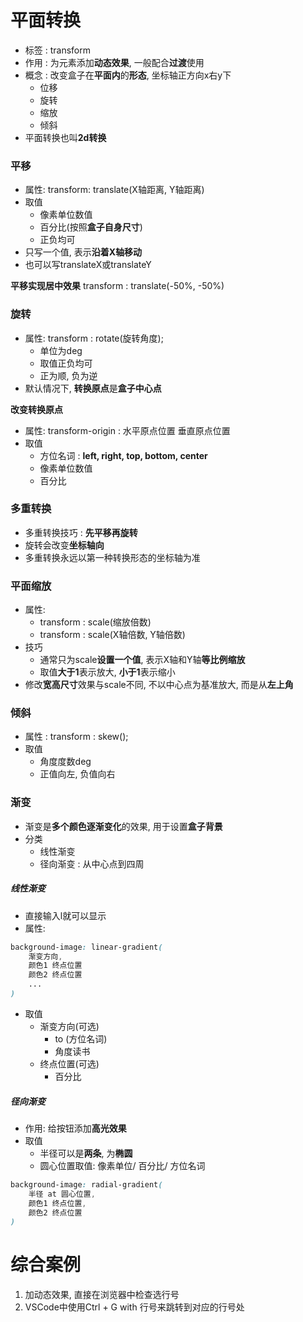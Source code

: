 
# 平面转换
- 标签 : transform
- 作用 : 为元素添加**动态效果**, 一般配合**过渡**使用
- 概念 : 改变盒子在**平面内**的**形态**, 坐标轴正方向x右y下
	- 位移
	- 旋转
	- 缩放
	- 倾斜
- 平面转换也叫**2d转换**

### 平移
- 属性: transform: translate(X轴距离, Y轴距离)
- 取值
	- 像素单位数值
	- 百分比(按照**盒子自身尺寸**)
	- 正负均可
- 只写一个值, 表示**沿着X轴移动**
- 也可以写translateX或translateY

**平移实现居中效果**
transform : translate(-50%, -50%)

### 旋转
- 属性: transform : rotate(旋转角度);
	- 单位为deg
	- 取值正负均可
	- 正为顺, 负为逆
- 默认情况下, **转换原点**是**盒子中心点**

**改变转换原点**
- 属性: transform-origin : 水平原点位置 垂直原点位置
- 取值
	- 方位名词 : **left, right, top, bottom, center**
	- 像素单位数值
	- 百分比

### 多重转换
- 多重转换技巧 : **先平移再旋转**
- 旋转会改变**坐标轴向**
- 多重转换永远以第一种转换形态的坐标轴为准

### 平面缩放
- 属性: 
	- transform : scale(缩放倍数)
	- transform : scale(X轴倍数, Y轴倍数)
- 技巧
	- 通常只为scale**设置一个值**, 表示X轴和Y轴**等比例缩放**
	- 取值**大于1**表示放大, **小于1**表示缩小
- 修改**宽高尺寸**效果与scale不同, 不以中心点为基准放大, 而是从**左上角**

### 倾斜
- 属性 : transform : skew();
- 取值
	- 角度度数deg
	- 正值向左, 负值向右

### 渐变
- 渐变是**多个颜色逐渐变化**的效果, 用于设置**盒子背景**
- 分类
	- 线性渐变
	- 径向渐变 : 从中心点到四周

##### 线性渐变
- 直接输入l就可以显示
- 属性:
```css
background-image: linear-gradient(
	渐变方向,
	颜色1 终点位置
	颜色2 终点位置
	...
)
```

- 取值
	- 渐变方向(可选)
		- to (方位名词)
		- 角度读书
	- 终点位置(可选)
		- 百分比

##### 径向渐变
- 作用: 给按钮添加**高光效果**
- 取值
	- 半径可以是**两条**, 为**椭圆**
	- 圆心位置取值: 像素单位/ 百分比/ 方位名词
```css
background-image: radial-gradient(
	半径 at 圆心位置,
	颜色1 终点位置,
	颜色2 终点位置
)
```

# 综合案例

1. 加动态效果, 直接在浏览器中检查选行号
2. VSCode中使用Ctrl + G with 行号来跳转到对应的行号处



